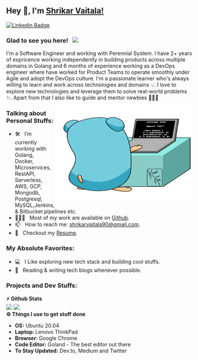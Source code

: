 ## Hey 👋, I'm [Shrikar Vaitala!](https://github.com/shrikar007/)
<!--
**shrikar007/shrikar007** is a ✨ _special_ ✨ repository because its `README.md` (this file) appears on your GitHub profile.

Here are some ideas to get you started:

- 🔭 I’m currently working on ...
- 🌱 I’m currently learning ...
- 👯 I’m looking to collaborate on ...
- 🤔 I’m looking for help with ...
- 💬 Ask me about ...
- 📫 How to reach me: ...
- 😄 Pronouns: ...
- ⚡ Fun fact: ...
-->

[![Linkedin Badge](https://img.shields.io/badge/-LinkedIn-0e76a8?style=flat-square&logo=Linkedin&logoColor=white)](https://www.linkedin.com/in/shrikar-vaitala/)

### Glad to see you here! &nbsp; ![](https://visitor-badge.glitch.me/badge?page_id=shrikar007.shrikar007&style=flat-square&color=0088cc)

I'm a Software Engineer and working with Perennial System. I have 2+ years of expricence working independently in building products across
multiple domains in Golang and 6 months of experience working as a DevOps engineer where have worked for Product
Teams to operate smoothly under Agile and adopt the DevOps culture.  I'm a passionate learner who's always willing to learn and work across technologies and domains 💡. I love to explore new technologies and leverage them to solve real-world problems ✨. Apart from that I also like to guide and mentor newbies 👨🏻‍💻

<img align="right" height="250" width="375" alt="" src="https://raw.githubusercontent.com/shrikar007/shrikar007/master/gifs/golangcoder.gif" />

### Talking about Personal Stuffs:

- 🛠 &nbsp; I’m currently working with Golang, Docker, Microservices, RestAPI, <br/> Serverless, AWS, GCP, Mongodb, Postgresql, MySQL,Jenkins,<br/>& Bitbucket pipelines etc.
- 👨🏻‍💻 &nbsp; Most of my work are available on [Github](https://github.com/shrikar007).
- 📫 &nbsp; How to reach me: shrikarvaitala90@gmail.com.
- 📝 &nbsp; Checkout my [Resume](https://github.com/shrikar007/shrikar007/blob/main/Shrikar_Vaitala.pdf).

### My Absolute Favorites:

- 💻 &nbsp; I Like exploring new tech stack and building cool stuffs.
- 📰 &nbsp; Reading & writing tech blogs whenever possible.

### Projects and Dev Stuffs:


  <summary><b>⚡ Github Stats</b></summary>

<img height="180em" src="https://github-readme-stats.vercel.app/api?username=shrikar007&show_icons=true&hide_border=true" />
<img height="180em" src="https://github-readme-stats.vercel.app/api/top-langs/?username=shrikar007&exclude_repo=KNN-Image-Classification&show_icons=true&hide_border=true&layout=compact&langs_count=8"/>

 

  <br />
  <summary><b>⚙️ Things I use to get stuff done</b></summary>
  	<ul>
  	    <li><b>OS:</b> Ubuntu 20.04</li>
	    <li><b>Laptop: </b> Lenovo ThinkPad </li>
  	    <li><b>Browser: </b> Google Chrome</li>
	    <li><b>Code Editor:</b> Goland - The best editor out there</li>
	    <li><b>To Stay Updated:</b> Dev.to, Medium and Twitter</li>
	    <br />
	</ul>	


#


